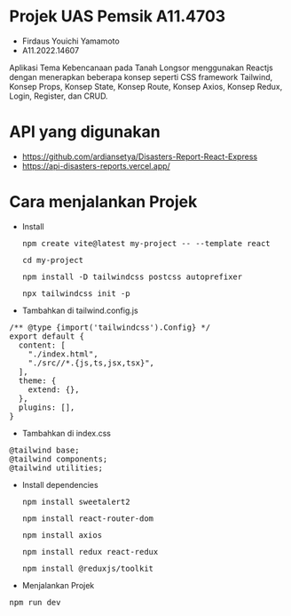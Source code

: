 # Projek UAS Pemsik A11.4703

- Firdaus Youichi Yamamoto
- A11.2022.14607

Aplikasi Tema Kebencanaan pada Tanah Longsor menggunakan Reactjs dengan menerapkan beberapa konsep seperti CSS framework Tailwind, Konsep Props, Konsep State, Konsep Route, Konsep Axios, Konsep Redux, Login, Register, dan CRUD.

# API yang digunakan

- https://github.com/ardiansetya/Disasters-Report-React-Express
- https://api-disasters-reports.vercel.app/

# Cara menjalankan Projek

- Install
  <pre>npm create vite@latest my-project -- --template react</pre>
  <pre>cd my-project</pre>
  <pre>npm install -D tailwindcss postcss autoprefixer</pre>
  <pre>npx tailwindcss init -p</pre>
- Tambahkan di tailwind.config.js
<pre>/** @type {import('tailwindcss').Config} */
export default {
  content: [
    "./index.html",
    "./src//*.{js,ts,jsx,tsx}",
  ],
  theme: {
    extend: {},
  },
  plugins: [],
}</pre>
- Tambahkan di index.css
<pre>@tailwind base;
@tailwind components;
@tailwind utilities;</pre>
- Install dependencies
  <pre>npm install sweetalert2</pre>
  <pre>npm install react-router-dom</pre>
  <pre>npm install axios</pre>
  <pre>npm install redux react-redux</pre>
  <pre>npm install @reduxjs/toolkit</pre>
- Menjalankan Projek
<pre>npm run dev</pre>
